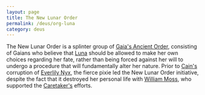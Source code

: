 ```yaml
---
layout: page
title: The New Lunar Order
permalink: /deus/org-luna
category: deus
---
```

The New Lunar Order is a splinter group of [Gaia's Ancient Order](org-gaia), consisting of Gaians who believe that [Luna](npc-luna) should be allowed to make her own choices regarding her fate, rather than being forced against her will to undergo a procedure that will fundamentally alter her nature. Prior to [Cain's](npc-cain) corruption of [Everlily Nyx](npc-nyx), the fierce pixie led the New Lunar Order initiative, despite the fact that it destroyed her personal life with [William Moss](npc-moss), who supported the [Caretaker's](npc-caretaker) efforts.
